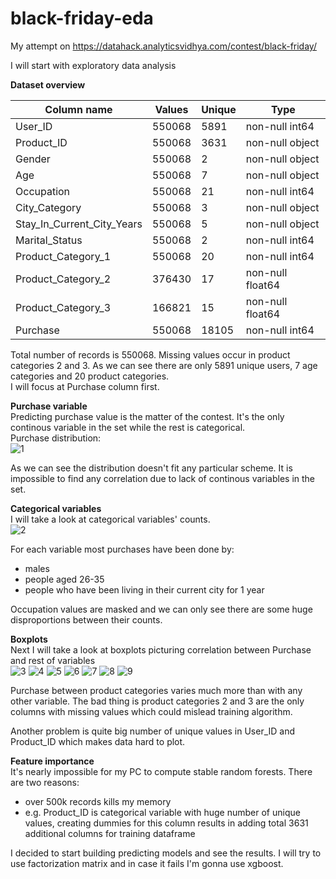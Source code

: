 # black-friday-eda

My attempt on https://datahack.analyticsvidhya.com/contest/black-friday/  
  
I will start with exploratory data analysis
  
  
**Dataset overview**  
  
| Column name | Values | Unique | Type |
| --- | --- | --- | --- |
| User_ID | 550068 | 5891 | non-null int64 |
| Product_ID | 550068 | 3631 | non-null object |
| Gender | 550068 | 2 | non-null object |
| Age | 550068 | 7 | non-null object |
| Occupation | 550068 | 21 | non-null int64 |
| City_Category | 550068 | 3 | non-null object |
| Stay_In_Current_City_Years | 550068 | 5 | non-null object |
| Marital_Status | 550068 | 2 | non-null int64 |
| Product_Category_1 | 550068 | 20 | non-null int64 |
| Product_Category_2 | 376430 | 17 | non-null float64 |
| Product_Category_3 | 166821 | 15 | non-null float64 |
| Purchase | 550068 | 18105 | non-null int64 |

Total number of records is 550068. Missing values occur in product categories 2 and 3. As we can see there are only 5891 unique users, 7 age categories and 20 product categories.  
I will focus at Purchase column first.  
  
**Purchase variable**  
Predicting purchase value is the matter of the contest. It's the only continous variable in the set while the rest is categorical.  
Purchase distribution:  
![1](Plots/PurchaseDist.png)  
  
As we can see the distribution doesn't fit any particular scheme. It is impossible to find any correlation due to lack of continous variables in the set.
  
**Categorical variables**  
I will take a look at categorical variables' counts.  
![2](Plots/CategoricalCounts.png)  
  
For each variable most purchases have been done by:  
- males  
- people aged 26-35  
- people who have been living in their current city for 1 year  
  
Occupation values are masked and we can only see there are some huge disproportions between their counts.  
  
**Boxplots**  
Next I will take a look at boxplots picturing correlation between Purchase and rest of variables  
![3](Plots/Gender.png)
![4](Plots/Marital_Status.png)
![5](Plots/Occupation.png)
![6](Plots/Stay_In_Current_City_Years.png)
![7](Plots/Product_Category_1.png)
![8](Plots/Product_Category_2.png)
![9](Plots/Product_Category_3.png)

Purchase between product categories varies much more than with any other variable. The bad thing is product categories 2 and 3 are the only columns with missing values which could mislead training algorithm.  
  
Another problem is quite big number of unique values in User_ID and Product_ID which makes data hard to plot.  
  
**Feature importance**  
It's nearly impossible for my PC to compute stable random forests. There are two reasons:  
- over 500k records kills my memory  
- e.g. Product_ID is categorical variable with huge number of unique values, creating dummies for this column results in adding total 3631 additional columns for training dataframe  
  
I decided to start building predicting models and see the results. I will try to use factorization matrix and in case it fails I'm gonna use xgboost.
